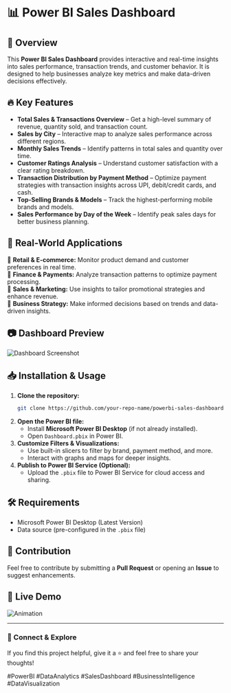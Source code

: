 # 📊 Power BI Sales Dashboard

## 🚀 Overview
This **Power BI Sales Dashboard** provides interactive and real-time insights into sales performance, transaction trends, and customer behavior. It is designed to help businesses analyze key metrics and make data-driven decisions effectively.

## 🔥 Key Features
- **Total Sales & Transactions Overview** – Get a high-level summary of revenue, quantity sold, and transaction count.
- **Sales by City** – Interactive map to analyze sales performance across different regions.
- **Monthly Sales Trends** – Identify patterns in total sales and quantity over time.
- **Customer Ratings Analysis** – Understand customer satisfaction with a clear rating breakdown.
- **Transaction Distribution by Payment Method** – Optimize payment strategies with transaction insights across UPI, debit/credit cards, and cash.
- **Top-Selling Brands & Models** – Track the highest-performing mobile brands and models.
- **Sales Performance by Day of the Week** – Identify peak sales days for better business planning.

## 📌 Real-World Applications
🔹 **Retail & E-commerce:** Monitor product demand and customer preferences in real time.  
🔹 **Finance & Payments:** Analyze transaction patterns to optimize payment processing.  
🔹 **Sales & Marketing:** Use insights to tailor promotional strategies and enhance revenue.  
🔹 **Business Strategy:** Make informed decisions based on trends and data-driven insights.  

## 📷 Dashboard Preview
![Dashboard Screenshot](link-to-dashboard-image)

## 📥 Installation & Usage
1. **Clone the repository:**
   ```bash
   git clone https://github.com/your-repo-name/powerbi-sales-dashboard.git
   ```
2. **Open the Power BI file:**
   - Install **Microsoft Power BI Desktop** (if not already installed).
   - Open `Dashboard.pbix` in Power BI.
3. **Customize Filters & Visualizations:**
   - Use built-in slicers to filter by brand, payment method, and more.
   - Interact with graphs and maps for deeper insights.
4. **Publish to Power BI Service (Optional):**
   - Upload the `.pbix` file to Power BI Service for cloud access and sharing.

## 🛠️ Requirements
- Microsoft Power BI Desktop (Latest Version)
- Data source (pre-configured in the `.pbix` file)

## 🤝 Contribution
Feel free to contribute by submitting a **Pull Request** or opening an **Issue** to suggest enhancements.

## 👀 Live Demo
![Animation](https://github.com/user-attachments/assets/e5d7ec6d-a7cf-485f-af25-6ea3452e854a)

---

### 🚀 Connect & Explore
If you find this project helpful, give it a ⭐ and feel free to share your thoughts!

#PowerBI #DataAnalytics #SalesDashboard #BusinessIntelligence #DataVisualization
